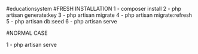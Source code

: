 #educationsystem
#FRESH INSTALLATION
1 - composer install
2 - php artisan generate:key
3 - php artisan migrate
4 - php artisan migrate:refresh
5 - php artisan db:seed
6 - php artisan serve


#NORMAL CASE

1 - php artisan serve
